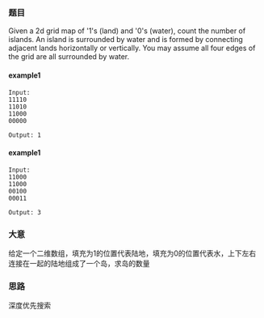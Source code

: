 ### 题目
Given a 2d grid map of '1's (land) and '0's (water), count the number of islands. An island is surrounded by water and is formed by connecting adjacent lands horizontally or vertically. You may assume all four edges of the grid are all surrounded by water.

#### example1
```
Input:
11110
11010
11000
00000

Output: 1
```
#### example1
```
Input:
11000
11000
00100
00011

Output: 3
```

### 大意
给定一个二维数组，填充为1的位置代表陆地，填充为0的位置代表水，上下左右连接在一起的陆地组成了一个岛，求岛的数量

### 思路
深度优先搜索

